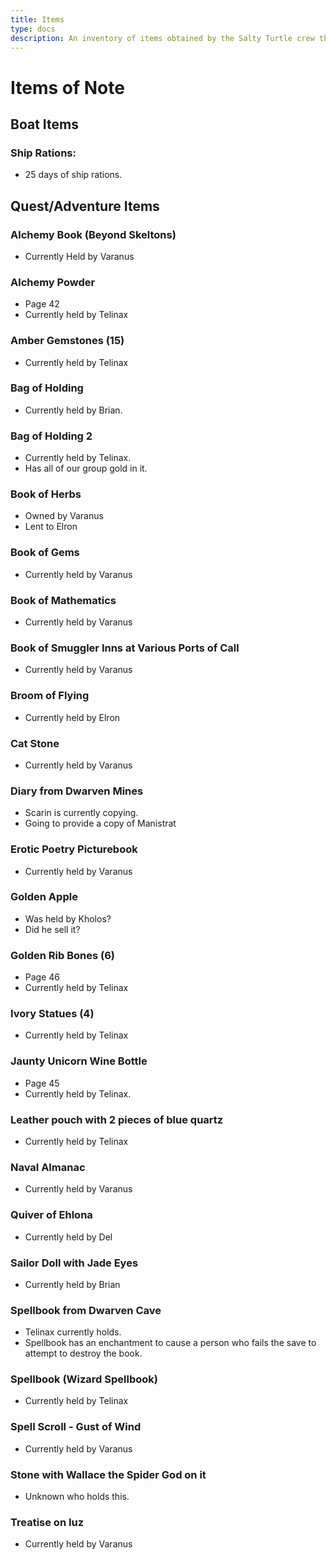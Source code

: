 ```yaml
---
title: Items
type: docs
description: An inventory of items obtained by the Salty Turtle crew throughout their adventuring.
---
```

# Items of Note
## Boat Items
### Ship Rations:
- 25 days of ship rations.
## Quest/Adventure Items
### Alchemy Book (Beyond Skeltons)
- Currently Held by Varanus
### Alchemy Powder
- Page 42
- Currently held by Telinax
### Amber Gemstones (15)
- Currently held by Telinax
### Bag of Holding
- Currently held by Brian.
### Bag of Holding 2
- Currently held by Telinax.
- Has all of our group gold in it.
### Book of Herbs
- Owned by Varanus
- Lent to Elron
### Book of Gems
- Currently held by Varanus
### Book of Mathematics
- Currently held by Varanus
### Book of Smuggler Inns at Various Ports of Call
- Currently held by Varanus
### Broom of Flying
- Currently held by Elron
### Cat Stone
- Currently held by Varanus
### Diary from Dwarven Mines
- Scarin is currently copying.
- Going to provide a copy of Manistrat
### Erotic Poetry Picturebook
- Currently held by Varanus
### Golden Apple
- Was held by Kholos?
- Did he sell it?
### Golden Rib Bones (6)
- Page 46
- Currently held by Telinax
### Ivory Statues (4)
- Currently held by Telinax
### Jaunty Unicorn Wine Bottle
- Page 45
- Currently held by Telinax.
### Leather pouch with 2 pieces of blue quartz
- Currently held by Telinax
### Naval Almanac
- Currently held by Varanus
### Quiver of Ehlona
- Currently held by Del
### Sailor Doll with Jade Eyes
- Currently held by Brian
### Spellbook from Dwarven Cave
- Telinax currently holds.
- Spellbook has an enchantment to cause a person who fails the save to attempt to destroy the book.
### Spellbook (Wizard Spellbook)
- Currently held by Telinax
### Spell Scroll - Gust of Wind
- Currently held by Varanus
### Stone with Wallace the Spider God on it
- Unknown who holds this.
### Treatise on Iuz
  - Currently held by Varanus